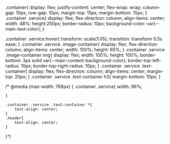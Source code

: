 
.container{
    display: flex;
    justify-content: center;
    flex-wrap: wrap;
    column-gap: 10px;
    row-gap: 10px;
    margin-top: 15px;
    margin-bottom: 15px;
}
.container .service{
    display: flex;
    flex-direction: column;
    align-items: center;
    width: 48%;
    height:250px;
    border-radius: 10px;
    background-color: var(--main-text-color);
}

.container .service:hover{
    transform: scale(1.05);
    transition: transform 0.5s ease;
}
.container .service .image-container{
    display: flex;
    flex-direction: column;
    align-items: center;
    width: 100%;
    height: 65%;
}
.container .service .image-container img{
    display: flex;
    width: 100%;
    height: 100%;
    border-bottom: 3px solid var(--main-content-background-color);
    border-top-left-radius: 10px;
    border-top-right-radius: 10px;
}
.container .service .text-container{
    display: flex;
    flex-direction: column;
    align-items: center;
    margin-top: 20px;
}
.container .service .text-container h3{
    margin-bottom: 10px;
}

/*
@media (max-width: 768px) {
    .container .service{
        width: 96%;
        
    }

    .container .service .text-container *{
        text-align: center;
    }
    .header{
        text-align: center;
    }
}*/